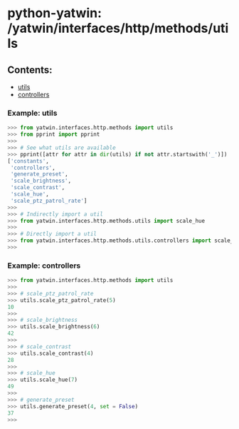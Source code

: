 # python-yatwin: /yatwin/interfaces/http/methods/utils

## Contents:
* [utils](#example-utils)
* [controllers](#example-controllers)

### Example: utils
```python
>>> from yatwin.interfaces.http.methods import utils
>>> from pprint import pprint
>>> 
>>> # See what utils are available
>>> pprint([attr for attr in dir(utils) if not attr.startswith('_')])
['constants',
 'controllers',
 'generate_preset',
 'scale_brightness',
 'scale_contrast',
 'scale_hue',
 'scale_ptz_patrol_rate']
>>> 
>>> # Indirectly import a util
>>> from yatwin.interfaces.http.methods.utils import scale_hue
>>> 
>>> # Directly import a util
>>> from yatwin.interfaces.http.methods.utils.controllers import scale_hue
>>>  
```

### Example: controllers
```python
>>> from yatwin.interfaces.http.methods import utils
>>>
>>> # scale_ptz_patrol_rate
>>> utils.scale_ptz_patrol_rate(5)
10
>>> 
>>> # scale_brightness
>>> utils.scale_brightness(6)
42
>>> 
>>> # scale_contrast
>>> utils.scale_contrast(4)
28
>>> 
>>> # scale_hue
>>> utils.scale_hue(7)
49
>>> 
>>> # generate_preset
>>> utils.generate_preset(4, set = False)
37
>>> 
```
